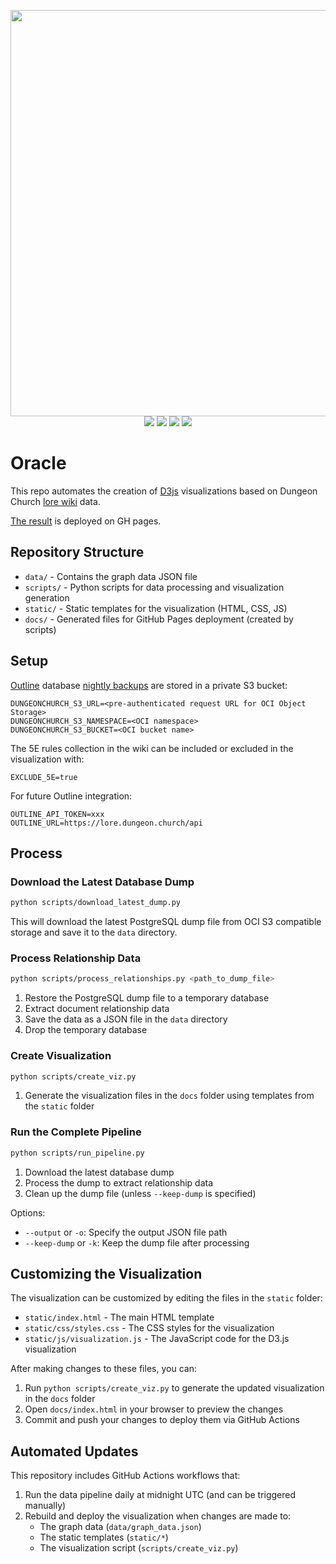 <p align="center">
    <img width="650" src="https://raw.githubusercontent.com/oakbrad/dungeonchurch/refs/heads/main/logo-chrome.png"><br>
    <a href=https://github.com/oakbrad/dungeonchurch>
        <img src=https://img.shields.io/github/last-commit/oakbrad/dungeonchurch?label=dungeonchurch&color=gray&labelColor=ff2600&logoColor=ffffff&logo=docker></a>
    <a href=https://github.com/oakbrad/dungeonchurch-pyora>
        <img src=https://img.shields.io/github/last-commit/oakbrad/dungeonchurch-pyora?label=dungeonchurch-pyora&color=gray&labelColor=ff2600&logo=dungeonsanddragons></a>
    <a href=https://github.com/oakbrad/dungeonchurch-basilica>
        <img src=https://img.shields.io/github/last-commit/oakbrad/dungeonchurch-basilica?label=dungeonchurch-basilica&color=gray&labelColor=ff2600&logo=ghost></a>
    <a href=https://github.com/oakbrad/dungeonchurch-cogs>
        <img src=https://img.shields.io/github/last-commit/oakbrad/dungeonchurch-cogs?label=dungeonchurch-cogs&color=gray&labelColor=ff2600&logoColor=ffffff&logo=discord></a>
</p>

# Oracle
This repo automates the creation of [D3js](https://d3js.org/) visualizations based on Dungeon Church [lore wiki](https://lore.dungeon.church) data.

[The result](https://oakbrad.github.io/dungeonchurch-oracle/) is deployed on GH pages.

## Repository Structure

- `data/` - Contains the graph data JSON file
- `scripts/` - Python scripts for data processing and visualization generation
- `static/` - Static templates for the visualization (HTML, CSS, JS)
- `docs/` - Generated files for GitHub Pages deployment (created by scripts)

## Setup
[Outline](https://github.com/outline/outline) database [nightly backups](https://github.com/oakbrad/dungeonchurch/blob/81f2a3a4e5cf00af524ad6a5d0c33f967a0edd74/docker-compose.yaml#L174) are stored in a private S3 bucket:
```
DUNGEONCHURCH_S3_URL=<pre-authenticated request URL for OCI Object Storage>
DUNGEONCHURCH_S3_NAMESPACE=<OCI namespace>
DUNGEONCHURCH_S3_BUCKET=<OCI bucket name>
```
The 5E rules collection in the wiki can be included or excluded in the visualization with:
```
EXCLUDE_5E=true
```
For future Outline integration:
```
OUTLINE_API_TOKEN=xxx
OUTLINE_URL=https://lore.dungeon.church/api
```
## Process
### Download the Latest Database Dump
```bash
python scripts/download_latest_dump.py
```
This will download the latest PostgreSQL dump file from OCI S3 compatible storage and save it to the `data` directory.

### Process Relationship Data
```bash
python scripts/process_relationships.py <path_to_dump_file>
```
1. Restore the PostgreSQL dump file to a temporary database
2. Extract document relationship data
3. Save the data as a JSON file in the `data` directory
4. Drop the temporary database

### Create Visualization
```bash
python scripts/create_viz.py
```
1. Generate the visualization files in the `docs` folder using templates from the `static` folder

### Run the Complete Pipeline
```bash
python scripts/run_pipeline.py
```
1. Download the latest database dump
2. Process the dump to extract relationship data
3. Clean up the dump file (unless `--keep-dump` is specified)

Options:
- `--output` or `-o`: Specify the output JSON file path
- `--keep-dump` or `-k`: Keep the dump file after processing

## Customizing the Visualization

The visualization can be customized by editing the files in the `static` folder:

- `static/index.html` - The main HTML template
- `static/css/styles.css` - The CSS styles for the visualization
- `static/js/visualization.js` - The JavaScript code for the D3.js visualization

After making changes to these files, you can:

1. Run `python scripts/create_viz.py` to generate the updated visualization in the `docs` folder
2. Open `docs/index.html` in your browser to preview the changes
3. Commit and push your changes to deploy them via GitHub Actions

## Automated Updates
This repository includes GitHub Actions workflows that:

1. Run the data pipeline daily at midnight UTC (and can be triggered manually)
2. Rebuild and deploy the visualization when changes are made to:
   - The graph data (`data/graph_data.json`)
   - The static templates (`static/*`)
   - The visualization script (`scripts/create_viz.py`)


